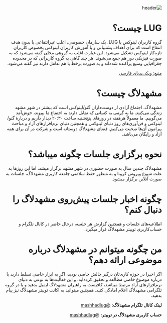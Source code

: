 <div dir='rtl'>
  
![header](https://user-images.githubusercontent.com/21690865/120607439-675fba80-c465-11eb-8b57-891495c01d66.jpeg)

# LUG چیست؟

گروه کاربران لینوکس یا LUG، یک سازمان خصوصی، اغلب غیرانتفاعی یا بدون هدف انتفاع است که برای اهداف پشتیبانی و یا آموزش کاربران لینوکس بخصوص کاربران تازه‌کار لینوکس تشکیل می‌شود. این عبارت اغلب به گروهی محلی گفته می‌شود که به صورت فیزیکی دور هم جمع می‌شوند. هر چند گاهی به گروه کاربرانی که در محدوده جغرافیایی وسیع پراکنده شده‌اند و به صورت برخط با هم تعامل دارند نیز گفته می‌شود.
  
[منبع: ویکی‌پدیای فارسی](https://fa.wikipedia.org/wiki/%DA%AF%D8%B1%D9%88%D9%87_%DA%A9%D8%A7%D8%B1%D8%A8%D8%B1%D8%A7%D9%86_%D9%84%DB%8C%D9%86%D9%88%DA%A9%D8%B3)                 

# مشهدلاگ چیست؟

مشهد‌لاگ،  اجتماع آزادی از دوست‌داران گنو/لینوکس است که بیشتر در شهر مشهد زندگی می‌کنند. ما به گرمی به کسانی که تمایل دارند به اجتماع ما بپیوند، خوش‌آمد می‌گوییم. ما معمولاً هرهفته در روزهای پنج‌شنبه ساعت ۲۰:۳۰ دیدار داریم و دربارهٔ گنو/لینوکس و فن‌آوری‌های روز دنیای لینوکس و همچنین دنیای نرم‌افزارهای آزاد و مباحث پیرامون‌ آن‌ها صحبت می‌کنیم. فضای مشهدلاگ دوستانه است و شرکت در آن برای همه آزاد و رایگان می‌باشد.                    

# نحوه برگزاری جلسات چگونه میباشد؟

مشهدلاگ چندین سال به صورت حضوری در شهر مشهد برگزار میشد، اما این روزها به علت شیوع ویروس کرونا و به منظور حفظ سلامتی جامعه کاربری مشهد‌لاگ، جلسات به صورت آنلاین برگزار میشود.

# چگونه اخبار جلسات پیش‌روی مشهدلاگ را دنبال کنم؟

اطلاعیه‌های جلسات و همچنین گزارش هر جلسه، درحال حاضر در کانال تلگرام و حساب‌کاربری توییتر مشهد‌لاگ قرار میگیرد.

# من چگونه میتوانم در مشهد‌لاگ درباره موضوعی ارائه دهم؟

اگر اخیرا در حوزه کاری‌تان درگیر چالش خاصی بودید، اگر به ابزار خاصی تسلط دارید یا درباره موضوع خاصی مطالعه و تحقیق کرده‌اید، و این فعالیت‌ها به نوعی به دنیای نرم‌افزارهای آزاد مرتبط میباشد، کافیست به راهبران مشهد‌لاگ ایمیل بدهید و یا در گروه تلگرامی مشهد‌لاگ اعلام آمادگی کنید. همچنین میتوانید به اکانت توییتر مشهدلاگ نیز پیام بدهید.

**لینک کانال تلگرام مشهدلاگ:** [@mashhadlug](https://t.me/mashhadlug/)

**حساب کاربری مشهد‌لاگ در توییتر:** [@mashhadlug](https://twitter.com/mashhadlug)

</div>
